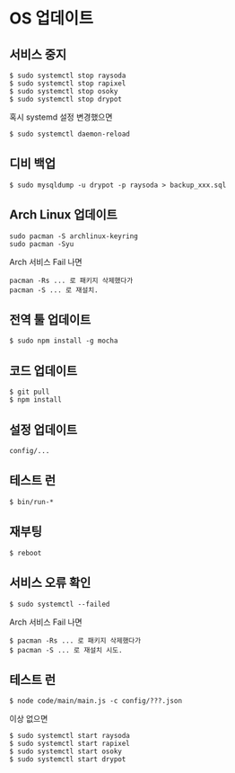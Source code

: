 # OS 업데이트

## 서비스 중지

    $ sudo systemctl stop raysoda
    $ sudo systemctl stop rapixel
    $ sudo systemctl stop osoky
    $ sudo systemctl stop drypot

혹시 systemd 설정 변경했으면

    $ sudo systemctl daemon-reload

## 디비 백업

    $ sudo mysqldump -u drypot -p raysoda > backup_xxx.sql

## Arch Linux 업데이트

    sudo pacman -S archlinux-keyring
    sudo pacman -Syu

Arch 서비스 Fail 나면

    pacman -Rs ... 로 패키지 삭제했다가
    pacman -S ... 로 재설치.

## 전역 툴 업데이트

    $ sudo npm install -g mocha

## 코드 업데이트

    $ git pull
    $ npm install

## 설정 업데이트

    config/...

## 테스트 런

    $ bin/run-*

## 재부팅

    $ reboot

## 서비스 오류 확인

    $ sudo systemctl --failed

Arch 서비스 Fail 나면

    $ pacman -Rs ... 로 패키지 삭제했다가
    $ pacman -S ... 로 재설치 시도.

## 테스트 런

    $ node code/main/main.js -c config/???.json

이상 없으면

    $ sudo systemctl start raysoda
    $ sudo systemctl start rapixel
    $ sudo systemctl start osoky
    $ sudo systemctl start drypot
